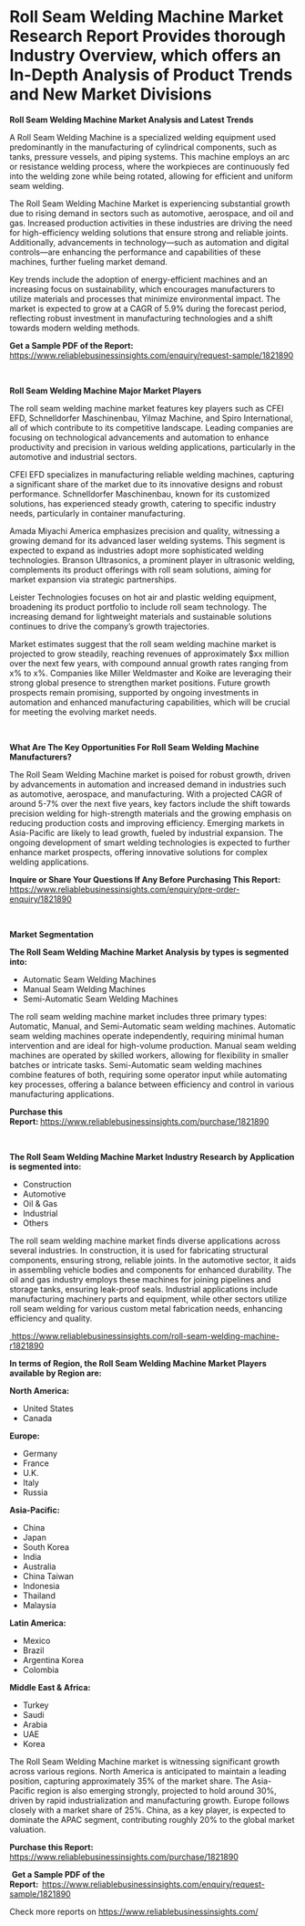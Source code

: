 <p><h1>Roll Seam Welding Machine Market Research Report Provides thorough Industry Overview, which offers an In-Depth Analysis of Product Trends and New Market Divisions</h1></p><p><strong>Roll Seam Welding Machine Market Analysis and Latest Trends</strong></p>
<p><p>A Roll Seam Welding Machine is a specialized welding equipment used predominantly in the manufacturing of cylindrical components, such as tanks, pressure vessels, and piping systems. This machine employs an arc or resistance welding process, where the workpieces are continuously fed into the welding zone while being rotated, allowing for efficient and uniform seam welding.</p><p>The Roll Seam Welding Machine Market is experiencing substantial growth due to rising demand in sectors such as automotive, aerospace, and oil and gas. Increased production activities in these industries are driving the need for high-efficiency welding solutions that ensure strong and reliable joints. Additionally, advancements in technology—such as automation and digital controls—are enhancing the performance and capabilities of these machines, further fueling market demand.</p><p>Key trends include the adoption of energy-efficient machines and an increasing focus on sustainability, which encourages manufacturers to utilize materials and processes that minimize environmental impact. The market is expected to grow at a CAGR of 5.9% during the forecast period, reflecting robust investment in manufacturing technologies and a shift towards modern welding methods.</p></p>
<p><strong>Get a Sample PDF of the Report:&nbsp;</strong> <a href="https://www.reliablebusinessinsights.com/enquiry/request-sample/1821890?utm_campaign=100&utm_medium=2&utm_source=Github&utm_content=ia&utm_term=27022025&utm_id=roll-seam-welding-machine">https://www.reliablebusinessinsights.com/enquiry/request-sample/1821890</a></p>
<p>&nbsp;</p>
<p><strong>Roll Seam Welding Machine Major Market Players</strong></p>
<p><p>The roll seam welding machine market features key players such as CFEI EFD, Schnelldorfer Maschinenbau, Yilmaz Machine, and Spiro International, all of which contribute to its competitive landscape. Leading companies are focusing on technological advancements and automation to enhance productivity and precision in various welding applications, particularly in the automotive and industrial sectors.</p><p>CFEI EFD specializes in manufacturing reliable welding machines, capturing a significant share of the market due to its innovative designs and robust performance. Schnelldorfer Maschinenbau, known for its customized solutions, has experienced steady growth, catering to specific industry needs, particularly in container manufacturing.</p><p>Amada Miyachi America emphasizes precision and quality, witnessing a growing demand for its advanced laser welding systems. This segment is expected to expand as industries adopt more sophisticated welding technologies. Branson Ultrasonics, a prominent player in ultrasonic welding, complements its product offerings with roll seam solutions, aiming for market expansion via strategic partnerships.</p><p>Leister Technologies focuses on hot air and plastic welding equipment, broadening its product portfolio to include roll seam technology. The increasing demand for lightweight materials and sustainable solutions continues to drive the company’s growth trajectories. </p><p>Market estimates suggest that the roll seam welding machine market is projected to grow steadily, reaching revenues of approximately $xx million over the next few years, with compound annual growth rates ranging from x% to x%. Companies like Miller Weldmaster and Koike are leveraging their strong global presence to strengthen market positions. Future growth prospects remain promising, supported by ongoing investments in automation and enhanced manufacturing capabilities, which will be crucial for meeting the evolving market needs.</p></p>
<p>&nbsp;</p>
<p><strong>What Are The Key Opportunities For Roll Seam Welding Machine Manufacturers?</strong></p>
<p><p>The Roll Seam Welding Machine market is poised for robust growth, driven by advancements in automation and increased demand in industries such as automotive, aerospace, and manufacturing. With a projected CAGR of around 5-7% over the next five years, key factors include the shift towards precision welding for high-strength materials and the growing emphasis on reducing production costs and improving efficiency. Emerging markets in Asia-Pacific are likely to lead growth, fueled by industrial expansion. The ongoing development of smart welding technologies is expected to further enhance market prospects, offering innovative solutions for complex welding applications.</p></p>
<p><strong>Inquire or Share Your Questions If Any Before Purchasing This Report:</strong> <a href="https://www.reliablebusinessinsights.com/enquiry/pre-order-enquiry/1821890?utm_campaign=100&utm_medium=2&utm_source=Github&utm_content=ia&utm_term=27022025&utm_id=roll-seam-welding-machine">https://www.reliablebusinessinsights.com/enquiry/pre-order-enquiry/1821890</a></p>
<p>&nbsp;</p>
<p><strong>Market Segmentation</strong></p>
<p><strong>The Roll Seam Welding Machine Market Analysis by types is segmented into:</strong></p>
<p><ul><li>Automatic Seam Welding Machines</li><li>Manual Seam Welding Machines</li><li>Semi-Automatic Seam Welding Machines</li></ul></p>
<p><p>The roll seam welding machine market includes three primary types: Automatic, Manual, and Semi-Automatic seam welding machines. Automatic seam welding machines operate independently, requiring minimal human intervention and are ideal for high-volume production. Manual seam welding machines are operated by skilled workers, allowing for flexibility in smaller batches or intricate tasks. Semi-Automatic seam welding machines combine features of both, requiring some operator input while automating key processes, offering a balance between efficiency and control in various manufacturing applications.</p></p>
<p><strong>Purchase this Report:&nbsp;</strong><a href="https://www.reliablebusinessinsights.com/purchase/1821890?utm_campaign=100&utm_medium=2&utm_source=Github&utm_content=ia&utm_term=27022025&utm_id=roll-seam-welding-machine">https://www.reliablebusinessinsights.com/purchase/1821890</a></p>
<p>&nbsp;</p>
<p><strong>The Roll Seam Welding Machine Market Industry Research by Application is segmented into:</strong></p>
<p><ul><li>Construction</li><li>Automotive</li><li>Oil & Gas</li><li>Industrial</li><li>Others</li></ul></p>
<p><p>The roll seam welding machine market finds diverse applications across several industries. In construction, it is used for fabricating structural components, ensuring strong, reliable joints. In the automotive sector, it aids in assembling vehicle bodies and components for enhanced durability. The oil and gas industry employs these machines for joining pipelines and storage tanks, ensuring leak-proof seals. Industrial applications include manufacturing machinery parts and equipment, while other sectors utilize roll seam welding for various custom metal fabrication needs, enhancing efficiency and quality.</p></p>
<p><a href="https://www.reliablebusinessinsights.com/roll-seam-welding-machine-r1821890?utm_campaign=100&utm_medium=2&utm_source=Github&utm_content=ia&utm_term=27022025&utm_id=roll-seam-welding-machine">&nbsp;https://www.reliablebusinessinsights.com/roll-seam-welding-machine-r1821890</a></p>
<p><strong>In terms of Region, the Roll Seam Welding Machine Market Players available by Region are:</strong></p>
<p>
    <p> <strong> North America: </strong>
        <ul>
            <li>United States</li>
            <li>Canada</li>
        </ul>
        </p> 
    <p> <strong> Europe: </strong>
        <ul>
            <li>Germany</li>
            <li>France</li>
            <li>U.K.</li>
            <li>Italy</li>
            <li>Russia</li>
        </ul>
        </p> 
    <p> <strong> Asia-Pacific: </strong>
        <ul>
            <li>China</li>
            <li>Japan</li>
            <li>South Korea</li>
            <li>India</li>
            <li>Australia</li>
            <li>China Taiwan</li>
            <li>Indonesia</li>
            <li>Thailand</li>
            <li>Malaysia</li>
        </ul>
        </p> 
    <p> <strong> Latin America: </strong>
        <ul>
            <li>Mexico</li>
            <li>Brazil</li>
            <li>Argentina Korea</li>
            <li>Colombia</li>
        </ul>
        </p> 
    <p> <strong> Middle East & Africa: </strong>
        <ul>
            <li>Turkey</li>
            <li>Saudi</li>
            <li>Arabia</li>
            <li>UAE</li>
            <li>Korea</li>
        </ul>
    </p>
    </p>
<p><p>The Roll Seam Welding Machine market is witnessing significant growth across various regions. North America is anticipated to maintain a leading position, capturing approximately 35% of the market share. The Asia-Pacific region is also emerging strongly, projected to hold around 30%, driven by rapid industrialization and manufacturing growth. Europe follows closely with a market share of 25%. China, as a key player, is expected to dominate the APAC segment, contributing roughly 20% to the global market valuation.</p></p>
<p><strong>Purchase this Report: </strong><a href="https://www.reliablebusinessinsights.com/purchase/1821890?utm_campaign=100&utm_medium=2&utm_source=Github&utm_content=ia&utm_term=27022025&utm_id=roll-seam-welding-machine">https://www.reliablebusinessinsights.com/purchase/1821890</a></p>
<p>&nbsp;<strong>Get a Sample PDF of the Report:&nbsp;&nbsp;</strong><a href="https://www.reliablebusinessinsights.com/enquiry/request-sample/1821890?utm_campaign=100&utm_medium=2&utm_source=Github&utm_content=ia&utm_term=27022025&utm_id=roll-seam-welding-machine">https://www.reliablebusinessinsights.com/enquiry/request-sample/1821890</a></p>
<p><strong></strong></p>
<p>Check more reports on <a href="https://www.reliablebusinessinsights.com/?utm_campaign=100&utm_medium=2&utm_source=Github&utm_content=ia&utm_term=27022025&utm_id=roll-seam-welding-machine">https://www.reliablebusinessinsights.com/</a></p>